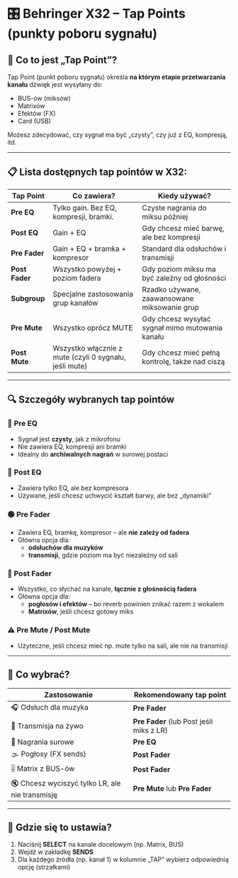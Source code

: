 # 🎛️ Behringer X32 – Tap Points (punkty poboru sygnału)

## 🧠 Co to jest „Tap Point”?

Tap Point (punkt poboru sygnału) określa **na którym etapie przetwarzania kanału** dźwięk jest wysyłany do:

- BUS-ów (miksów)
- Matrixów
- Efektów (FX)
- Card (USB)

Możesz zdecydować, czy sygnał ma być „czysty”, czy już z EQ, kompresją, itd.

---

## 📋 Lista dostępnych tap pointów w X32:

| Tap Point       | Co zawiera?                              | Kiedy używać? |
|------------------|------------------------------------------|----------------|
| **Pre EQ**        | Tylko gain. Bez EQ, kompresji, bramki.   | Czyste nagrania do miksu później |
| **Post EQ**       | Gain + EQ                                | Gdy chcesz mieć barwę, ale bez kompresji |
| **Pre Fader**     | Gain + EQ + bramka + kompresor           | Standard dla odsłuchów i transmisji |
| **Post Fader**    | Wszystko powyżej + poziom fadera         | Gdy poziom miksu ma być zależny od głośności |
| **Subgroup**      | Specjalne zastosowania grup kanałów      | Rzadko używane, zaawansowane miksowanie grup |
| **Pre Mute**      | Wszystko oprócz MUTE                     | Gdy chcesz wysyłać sygnał mimo mutowania kanału |
| **Post Mute**     | Wszystko włącznie z mute (czyli 0 sygnału, jeśli mute) | Gdy chcesz mieć pełną kontrolę, także nad ciszą |

---

## 🔍 Szczegóły wybranych tap pointów

### 🔵 Pre EQ
- Sygnał jest **czysty**, jak z mikrofonu
- Nie zawiera EQ, kompresji ani bramki
- Idealny do **archiwalnych nagrań** w surowej postaci

### 🔵 Post EQ
- Zawiera tylko EQ, ale bez kompresora
- Używane, jeśli chcesz uchwycić kształt barwy, ale bez „dynamiki”

### 🟢 Pre Fader
- Zawiera EQ, bramkę, kompresor – ale **nie zależy od fadera**
- Główna opcja dla:
    - **odsłuchów dla muzyków**
    - **transmisji**, gdzie poziom ma być niezależny od sali

### 🔴 Post Fader
- Wszystko, co słychać na kanale, **łącznie z głośnością fadera**
- Główna opcja dla:
    - **pogłosów i efektów** – bo reverb powinien znikać razem z wokalem
    - **Matrixów**, jeśli chcesz gotowy miks

### ⚠️ Pre Mute / Post Mute
- Użyteczne, jeśli chcesz mieć np. mute tylko na sali, ale nie na transmisji

---

## 🎯 Co wybrać?

| Zastosowanie           | Rekomendowany tap point |
|------------------------|-------------------------|
| 🎧 Odsłuch dla muzyka   | **Pre Fader**           |
| 📡 Transmisja na żywo  | **Pre Fader** (lub Post jeśli miks z LR) |
| 💽 Nagrania surowe      | **Pre EQ**              |
| 🌫️ Pogłosy (FX sends)  | **Post Fader**          |
| 🎚️ Matrix z BUS-ów     | **Post Fader**          |
| 🔇 Chcesz wyciszyć tylko LR, ale nie transmisję | **Pre Mute** lub **Pre Fader** |

---

## 📌 Gdzie się to ustawia?

1. Naciśnij **SELECT** na kanale docelowym (np. Matrix, BUS)
2. Wejdź w zakładkę **SENDS**
3. Dla każdego źródła (np. kanał 1) w kolumnie „TAP” wybierz odpowiednią opcję (strzałkami)